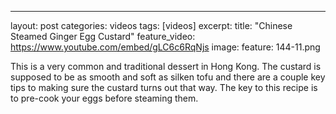 ---
layout: post
categories: videos
tags: [videos]
excerpt: 
title: "Chinese Steamed Ginger Egg Custard"
feature_video: https://www.youtube.com/embed/gLC6c6RqNjs
image:
    feature: 144-11.png

This is a very common and traditional dessert in Hong Kong.  The custard is supposed to be as smooth and soft as silken tofu and there are a couple key tips to making sure the custard turns out that way.  The key to this recipe is to pre-cook your eggs before steaming them.
